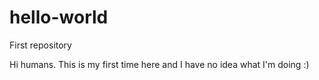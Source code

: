 # hello-world
First repository

Hi humans. This is my first time here and I have no idea what I'm doing :)
